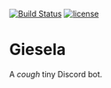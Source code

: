 [![Build Status](https://travis-ci.org/GieselaDev/Giesela.svg?branch=dev)](https://travis-ci.org/GieselaDev/Giesela)
[![license](https://img.shields.io/github/license/mashape/apistatus.svg)]()
# Giesela
A *cough* tiny Discord bot.